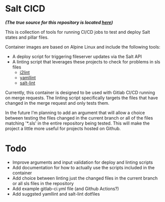 # Salt CICD

***(The true source for this repository is located [here](https://github.com/clayoster/salt-cicd))***

This is collection of tools for running CI/CD jobs to test and deploy Salt states and pillar files.

Container images are based on Alpine Linux and include the following tools:

- A deploy script for triggering fileserver updates via the Salt API
- A linting script that leverages these projects to check for problems in sls files
  - [j2lint](https://github.com/aristanetworks/j2lint)
  - [yamllint](https://github.com/adrienverge/yamllint)
  - [salt-lint](https://github.com/warpnet/salt-lint)

Currently, this container is designed to be used with Gitlab CI/CD running on merge requests. The linting script specifically targets the files that have changed in the merge request and only tests them. 

In the future I'm planning to add an argument that will allow a choice between testing the files changed in the current branch or all of the files matching '*.sls' in the entire repository being tested. This will make the project a little more useful for projects hosted on Github.

# Todo
- Improve arguments and input validation for deploy and linting scripts
- Add documentation for how to actually use the scripts included in the container
- Add choice between linting just the changed files in the current branch or all sls files in the repository
- Add example gitlab-ci.yml file (and Github Actions?)
- Add suggsted yamllint and salt-lint dotfiles

